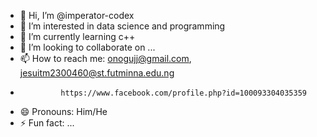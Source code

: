 - 👋 Hi, I’m @imperator-codex
- 👀 I’m interested in data science and programming
- 🌱 I’m currently learning c++
- 💞️ I’m looking to collaborate on ...
- 📫 How to reach me: onogujj@gmail.com, jesuitm2300460@st.futminna.edu.ng
-              https://www.facebook.com/profile.php?id=100093304035359
- 😄 Pronouns:  Him/He
- ⚡ Fun fact: ...

<!---
imperator-codex/imperator-codex is a ✨ special ✨ repository because its `README.md` (this file) appears on your GitHub profile.
You can click the Preview link to take a look at your changes.
--->
